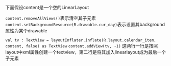 下面假设content是一个空的LinearLayout

`content.removeAllViews()`表示清空其子元素
`content.setBackgroundResource(R.drawable.cur_day)`表示设置其background属性为某个drawable

`val tv : TextView = layoutInflater.inflate(R.layout.calendar_item, content, false) as TextView`
`content.addView(tv, -1)` 这两行一行是按照layout中xml属性创建一个textview，第二行是将其加入linearlayout成为最后一个子元素